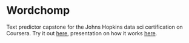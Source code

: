# Wordchomp
Text predictor capstone for the Johns Hopkins data sci certification on Coursera. Try it out [here](https://sahelanth.shinyapps.io/Wordchomp/), presentation on how it works [here](http://rpubs.com/Sahelanth/Wordchomp).
 
